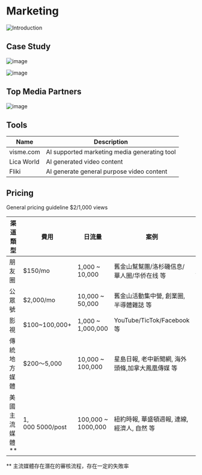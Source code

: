 # Marketing

![Introduction](https://github.com/dotku/marketing/assets/1519232/a2a3a452-145f-4628-8dde-b739f50575c1)

## Case Study

![image](https://github.com/dotku/marketing/assets/1519232/c0021fb4-4b3e-4c9b-82a0-e7be6c45c427)

![image](https://github.com/dotku/marketing/assets/1519232/e39c65e5-69dc-4276-9860-ae1d9af32e73)

## Top Media Partners

![image](https://github.com/dotku/marketing/assets/1519232/ce5d83ac-0755-4a66-90fd-b721fc46dcfc)

## Tools

| Name | Description |
| --- | --- |
| visme.com | AI supported marketing media generating tool | 
| Lica World | AI generated video content |
| Fliki | AI generate general purpose video content |

## Pricing

General pricing guideline $2/1,000 views

| 渠道類型 | 費用 | 日流量 | 案例 | 购买 |
| --- | --- | --- | --- | --- | 
| 朋友圈 | $150/mo | 1,000 ~ 10,000 | 舊金山幫幫團/洛杉磯信息/華人圈/华侨在线 等 | [Buy](https://buy.stripe.com/00gcMY8Uv35V3As3cn) |
| 公眾號 | $2,000/mo | 10,000 ~ 50,000 | 舊金山活動集中營, 創業圈, 半導體雜誌 等 | |
| 影視 | $100~100,000+ | 1,000 ~ 1,000,000 | YouTube/TicTok/Facebook 等 | |
| 傳統地方媒體 | $200～5,000 | 10,000 ~ 100,000 | 星島日報, 老中新聞網, 海外頭條,加拿大鳳凰傳媒 等 | | 
| 美國主流媒體 ** | $1,000~$5000/post | 100,000 ~ 1000,000 | 紐約時報, 華盛頓週報, 連線, 經濟人, 自然 等 | |

** 主流媒體存在潛在的審核流程，存在一定的失敗率

